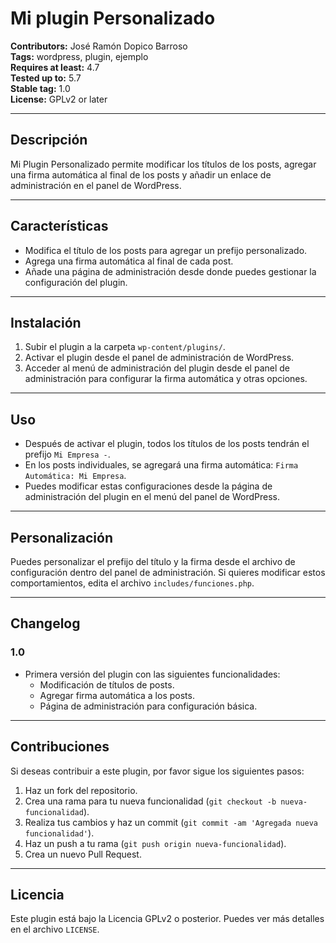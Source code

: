 # Mi plugin Personalizado

**Contributors:** José Ramón Dopico Barroso  
**Tags:** wordpress, plugin, ejemplo  
**Requires at least:** 4.7  
**Tested up to:** 5.7  
**Stable tag:** 1.0  
**License:** GPLv2 or later  

---

## Descripción

Mi Plugin Personalizado permite modificar los títulos de los posts, agregar una firma automática al final de los posts y añadir un enlace de administración en el panel de WordPress.

---

## Características

- Modifica el título de los posts para agregar un prefijo personalizado.
- Agrega una firma automática al final de cada post.
- Añade una página de administración desde donde puedes gestionar la configuración del plugin.

---

## Instalación

1. Subir el plugin a la carpeta `wp-content/plugins/`.
2. Activar el plugin desde el panel de administración de WordPress.
3. Acceder al menú de administración del plugin desde el panel de administración para configurar la firma automática y otras opciones.

---

## Uso

- Después de activar el plugin, todos los títulos de los posts tendrán el prefijo `Mi Empresa -`.
- En los posts individuales, se agregará una firma automática: `Firma Automática: Mi Empresa`.
- Puedes modificar estas configuraciones desde la página de administración del plugin en el menú del panel de WordPress.

---

## Personalización

Puedes personalizar el prefijo del título y la firma desde el archivo de configuración dentro del panel de administración. Si quieres modificar estos comportamientos, edita el archivo `includes/funciones.php`.

---

## Changelog

### 1.0
- Primera versión del plugin con las siguientes funcionalidades:
  - Modificación de títulos de posts.
  - Agregar firma automática a los posts.
  - Página de administración para configuración básica.

---

## Contribuciones

Si deseas contribuir a este plugin, por favor sigue los siguientes pasos:

1. Haz un fork del repositorio.
2. Crea una rama para tu nueva funcionalidad (`git checkout -b nueva-funcionalidad`).
3. Realiza tus cambios y haz un commit (`git commit -am 'Agregada nueva funcionalidad'`).
4. Haz un push a tu rama (`git push origin nueva-funcionalidad`).
5. Crea un nuevo Pull Request.

---

## Licencia

Este plugin está bajo la Licencia GPLv2 o posterior. Puedes ver más detalles en el archivo `LICENSE`.
